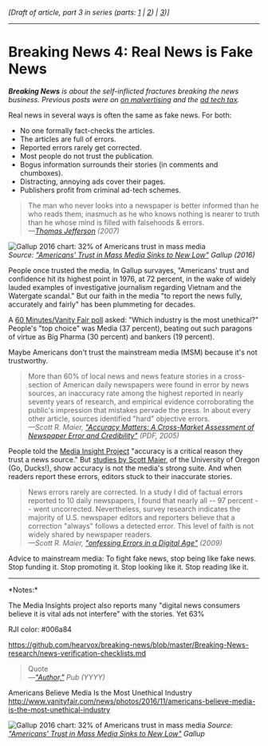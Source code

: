 <em>[Draft of article, part 3 in series (parts: <a href="https://www.rjionline.org/stories/breaking-news-1-how-monetizing-became-malvertising">1</a> | <a href="https://www.rjionline.org/stories/breaking-news-2-when-good-ads-go-bad">2</a>) | <a href=" https://www.rjionline.org/stories/breaking-news-3-new-media-myths">3</a>)]</em>
_____________________

<h1>Breaking News 4: Real News is Fake News</h1>

<em><strong>Breaking News</strong> is about the self-inflicted fractures breaking the news business. Previous posts were on <a href="https://www.rjionline.org/stories/breaking-news-1-how-monetizing-became-malvertising">on malvertising</a> and the <a href=https://www.rjionline.org/stories/breaking-news-2-when-good-ads-go-bad>ad tech tax</a>.</em>

Real news in several ways is often the same as fake news. For both:
<ul>
	<li>No one formally fact-checks the articles.</li>
	<li>The articles are full of errors.</li>
	<li>Reported errors rarely get corrected.</li>
	<li>Most people do not trust the publication.</li>
	<li>Bogus information surrounds their stories (in comments and chumboxes).</li>
	<li>Distracting, annoying ads cover their pages.</li>
	<li>Publishers profit from criminal ad-tech schemes. </li>
</ul>

<blockquote>
The man who never looks into a newspaper is better informed than he who reads them; inasmuch as he who knows nothing is nearer to truth than he whose mind is filled with falsehoods &amp; errors.
<div><cite>&mdash;<a href="http://press-pubs.uchicago.edu/founders/documents/amendI_speechs29.html">Thomas Jefferson</a> (2007)</cite></div>
</blockquote>

<figure style="margin: auto; width: 600px;">
<img src="https://github.com/hearvox/breaking-news/blob/master/assets/Gallup-trust-mass-media-crop.png?raw=true" alt="Gallup 2016 chart:  32% of Americans trust in mass media" />
<figcaption><em>Source: <a href="http://www.gallup.com/poll/195542/americans-trust-mass-media-sinks-new-low.aspx">"Americans' Trust in Mass Media Sinks to New Low"</a> Gallup (2016)</em></figcaption>
</figure>

People once trusted the media, In Gallup survayes, "Americans' trust and confidence hit its highest point in 1976, at 72 percent, in the wake of widely lauded examples of investigative journalism regarding Vietnam and the Watergate scandal." But our faith in the media "to report the news fully, accurately and fairly" has been plummeting for decades. 

A <a href="http://www.cbsnews.com/news/60-minutes-vanity-fair-poll-modern-workplace/">60 Minutes/Vanity Fair poll</a> asked: "Which industry is the most unethical?" People's "top choice" was Media (37 percent), beating out such paragons of virtue as Big Pharma (30 percent) and bankers (19 percent).

Maybe Americans don't trust the mainstream media (MSM) because it's not trustworthy.   

<blockquote>
More than 60% of local news and news feature stories in a cross-section of American daily newspapers were found in error by news sources, an inaccuracy rate among the highest reported in nearly seventy years of research, and empirical evidence corroborating the public's impression that mistakes pervade the press. In about every other article, sources identified "hard" objective errors.
<div><cite>&mdash;Scott R. Maier, <a href="https://www.researchgate.net/publication/241655705_Accuracy_Matters_A_Cross-Market_Assessment_of_Newspaper_Error_and_Credibility">"Accuracy Matters: A Cross-Market Assessment of Newspaper Error and Credibility"</a> (PDF, 2005)</cite></div>
</blockquote>

People told the <a href="https://www.americanpressinstitute.org/publications/reports/survey-research/trust-news/">Media Insight Project</a> "accuracy is a critical reason they trust a news source." But <a href="https://www.poynter.org/2012/new-study-shows-how-newspaper-inaccuracies-transcend-journalism-cultures-national-borders/176273/">studies by Scott Maier</a>, of the University of Oregon (Go, Ducks!), show accuracy is not the media's strong suite. And when readers report these errors, editors stuck to their inaccurate stories.

<blockquote>
News errors rarely are corrected. In a study I did of factual errors reported to 10 daily newspapers, I found that nearly all -- 97 percent -- went uncorrected. Nevertheless, survey research indicates the majority of U.S. newspaper editors and reporters believe that a correction "always" follows a detected error. This level of faith is not widely shared by newspaper readers.
<div><cite>&mdash;Scott R. Maier, <a href="http://niemanreports.org/articles/confessing-errors-in-a-digital-age/">"onfessing Errors in a Digital Age"</a> (2009)</cite></div>
</blockquote>







Advice to mainstream media: To fight fake news, stop being like fake news. Stop funding it. Stop promoting it. Stop looking like it. Stop reading like it.

<hr />
*Notes:*

The Media Insights project also reports many "digital news consumers believe it is vital ads not interfere" with the stories. Yet	63%

RJI color: #006a84

https://github.com/hearvox/breaking-news/blob/master/Breaking-News-research/news-verification-checklists.md

<blockquote>
Quote
<div><cite>&mdash;<a href="">"Author,"</a> Pub (YYYY)</cite></div>
</blockquote>

Americans Believe Media Is the Most Unethical Industry
http://www.vanityfair.com/news/photos/2016/11/americans-believe-media-is-the-most-unethical-industry

<img src="https://github.com/hearvox/breaking-news/blob/master/assets/Gallup-trust-mass-media-crop.png?raw=true" alt="Gallup 2016 chart:  32% of Americans trust in mass media" />
<em>Source: <a href="http://www.gallup.com/poll/195542/americans-trust-mass-media-sinks-new-low.aspx">"Americans' Trust in Mass Media Sinks to New Low"</a> Gallup</em> 

